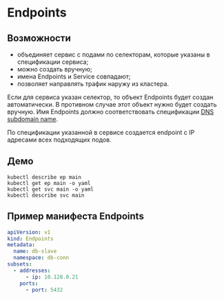 # Endpoints

## Возможности
- объединяет сервис с подами по селекторам, которые указаны в спецификации сервиса;
- можно создать вручную;
- имена Endpoints и Service совпадают;
- позволяет направлять трафик наружу из кластера.

Если для сервиса указан селектор, то объект Endpoints будет создан автоматически.
В противном случае этот объект нужно будет создать вручную. 
Имя Endpoints должно соответствовать спецификации [DNS subdomain name](https://kubernetes.io/docs/concepts/overview/working-with-objects/names#dns-subdomain-names).

По спецификации указанной в сервисе создается endpoint c IP адресами всех подходящих подов.

## Демо
```shell script
kubectl describe ep main
kubectl get ep main -o yaml
kubectl get svc main -o yaml
kubectl describe svc main
```

## Пример манифеста Endpoints
```yaml
apiVersion: v1
kind: Endpoints
metadata:
  name: db-slave
  namespace: db-conn
subsets:
  - addresses:
      - ip: 10.128.0.21
    ports:
      - port: 5432
```
 
